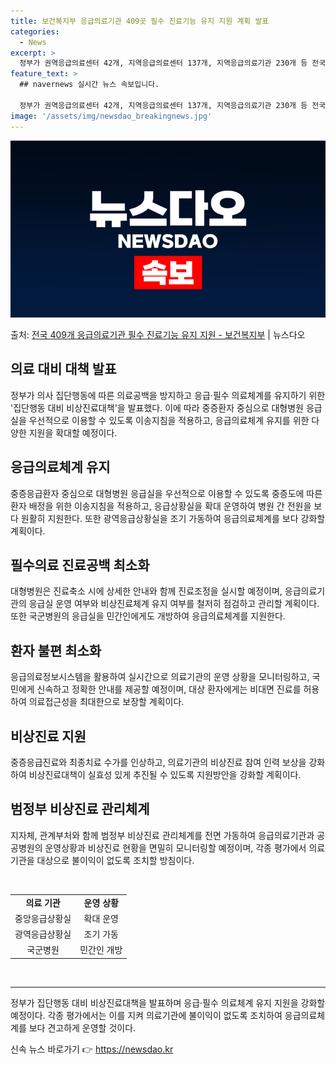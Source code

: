 ```yaml
---
title: 보건복지부 응급의료기관 409곳 필수 진료기능 유지 지원 계획 발표
categories:
  - News
excerpt: >
  정부가 권역응급의료센터 42개, 지역응급의료센터 137개, 지역응급의료기관 230개 등 전국 409개 응급의…
feature_text: >
  ## navernews 실시간 뉴스 속보입니다.

  정부가 권역응급의료센터 42개, 지역응급의료센터 137개, 지역응급의료기관 230개 등 전국 409개 응급의…
image: '/assets/img/newsdao_breakingnews.jpg'
---
```


![뉴스다오 속보](/assets/img/newsdao_breakingnews.jpg)

<p>출처: <a href="https://newsdao.kr/3170" rel="dofollow">전국 409개 응급의료기관 필수 진료기능 유지 지원 - 보건복지부</a> | 뉴스다오</p>

<h2 data-ke-size="size26">의료 대비 대책 발표</h2>
<p data-ke-size="size16">정부가 의사 집단행동에 따른 의료공백을 방지하고 응급·필수 의료체계를 유지하기 위한 '집단행동 대비 비상진료대책'을 발표했다. 이에 따라 중증환자 중심으로 대형병원 응급실을 우선적으로 이용할 수 있도록 이송지침을 적용하고, 응급의료체계 유지를 위한 다양한 지원을 확대할 예정이다.</p>

<h2 data-ke-size="size26">응급의료체계 유지</h2>
<p data-ke-size="size16">중증응급환자 중심으로 대형병원 응급실을 우선적으로 이용할 수 있도록 중증도에 따른 환자 배정을 위한 이송지침을 적용하고, 응급상황실을 확대 운영하여 병원 간 전원을 보다 원활히 지원한다. 또한 광역응급상황실을 조기 가동하여 응급의료체계를 보다 강화할 계획이다.</p>

<h2 data-ke-size="size26">필수의료 진료공백 최소화</h2>
<p data-ke-size="size16">대형병원은 진료축소 시에 상세한 안내와 함께 진료조정을 실시할 예정이며, 응급의료기관의 응급실 운영 여부와 비상진료체계 유지 여부를 철저히 점검하고 관리할 계획이다. 또한 국군병원의 응급실을 민간인에게도 개방하여 응급의료체계를 지원한다.</p>

<h2 data-ke-size="size26">환자 불편 최소화</h2>
<p data-ke-size="size16">응급의료정보시스템을 활용하여 실시간으로 의료기관의 운영 상황을 모니터링하고, 국민에게 신속하고 정확한 안내를 제공할 예정이며, 대상 환자에게는 비대면 진료를 허용하여 의료접근성을 최대한으로 보장할 계획이다.</p>

<h2 data-ke-size="size26">비상진료 지원</h2>
<p data-ke-size="size16">중증응급진료와 최종치료 수가를 인상하고, 의료기관의 비상진료 참여 인력 보상을 강화하여 비상진료대책이 실효성 있게 추진될 수 있도록 지원방안을 강화할 계획이다.</p>

<h2 data-ke-size="size26">범정부 비상진료 관리체계</h2>
<p data-ke-size="size16">지자체, 관계부처와 함께 범정부 비상진료 관리체계를 전면 가동하여 응급의료기관과 공공병원의 운영상황과 비상진료 현황을 면밀히 모니터링할 예정이며, 각종 평가에서 의료기관을 대상으로 불이익이 없도록 조치할 방침이다.</p>

<p data-ke-size="size16">&nbsp;</p>
<table>
<tbody>
<tr>
<td style="text-align: center; height: 17px;"><b>의료 기관</b></td>
<td style="text-align: center; height: 17px;"><b>운영 상황</b></td>
</tr>
<tr>
<td style="text-align: center; height: 17px;">중앙응급상황실</td>
<td style="text-align: center; height: 17px;">확대 운영</td>
</tr>
<tr>
<td style="text-align: center; height: 17px;">광역응급상황실</td>
<td style="text-align: center; height: 17px;">조기 가동</td>
</tr>
<tr>
<td style="text-align: center; height: 17px;">국군병원</td>
<td style="text-align: center; height: 17px;">민간인 개방</td>
</tr>
</tbody>
</table>
<p data-ke-size="size16">&nbsp;</p>
<hr>

<p data-ke-size="size16">정부가 집단행동 대비 비상진료대책을 발표하며 응급·필수 의료체계 유지 지원을 강화할 예정이다. 각종 평가에서는 이를 지켜 의료기관에 불이익이 없도록 조치하여 응급의료체계를 보다 견고하게 운영할 것이다.</p> 

신속 뉴스 바로가기 👉 <a href="https://newsdao.kr" rel="dofollow">https://newsdao.kr</a>


